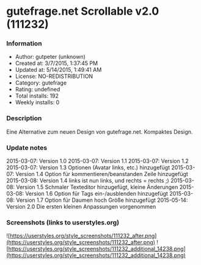 # gutefrage.net Scrollable v2.0 (111232)

### Information
- Author: gutpeter (unknown)
- Created at: 3/7/2015, 1:37:45 PM
- Updated at: 5/14/2015, 1:49:41 AM
- License: NO-REDISTRIBUTION
- Category: gutefrage
- Rating: undefined
- Total installs: 192
- Weekly installs: 0


### Description
Eine Alternative zum neuen Design von gutefrage.net.
Kompaktes Design.

### Update notes
2015-03-07: Version 1.0
2015-03-07: Version 1.1
2015-03-07: Version 1.2
2015-03-07: Version 1.3 Optionen (Avatar links, etc.) hinzugefügt
2015-03-07: Version 1.4 Option für kommentieren/beanstanden Zeile hinzugefügt
2015-03-08: Version 1.4 links ist nun links, und rechts = rechts ;)
2015-03-08: Version 1.5 Schmaler Texteditor hinzugefügt, kleine Änderungen
2015-03-08: Version 1.6 Option für Tags ein-/ausblenden hinzugefügt
2015-03-08: Version 1.7 Option für Daumen hoch Größe hinzugefügt
2015-05-14: Version 2.0 Die ersten kleinen Anpassungen vorgenommen

### Screenshots (links to userstyles.org)
![https://userstyles.org/style_screenshots/111232_after.png](https://userstyles.org/style_screenshots/111232_after.png)
![https://userstyles.org/style_screenshots/111232_additional_14238.png](https://userstyles.org/style_screenshots/111232_additional_14238.png)


